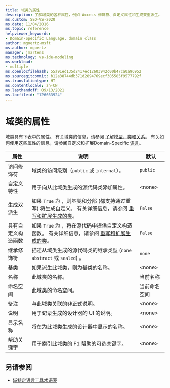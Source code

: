 ```yaml
---
title: 域类的属性
description: 了解域类的各种属性，例如 Access 修饰符、自定义属性和生成双重派生。
ms.custom: SEO-VS-2020
ms.date: 11/04/2016
ms.topic: reference
helpviewer_keywords:
- Domain-Specific Language, domain class
author: mgoertz-msft
ms.author: mgoertz
manager: jmartens
ms.technology: vs-ide-modeling
ms.workload:
- multiple
ms.openlocfilehash: 55a91ed135d2417ec12603942c00b47ca0a96952
ms.sourcegitcommit: b12a38744db371d2894769ecf305585f9577792f
ms.translationtype: HT
ms.contentlocale: zh-CN
ms.lasthandoff: 09/13/2021
ms.locfileid: "126663924"
---
```

# <a name="properties-of-domain-classes"></a>域类的属性
域类具有下表中的属性。 有关域类的信息，请参阅 [了解模型、类和关系](../modeling/understanding-models-classes-and-relationships.md)。 有关如何使用这些属性的信息，请参阅自定义和扩展Domain-Specific [语言](../modeling/customizing-and-extending-a-domain-specific-language.md)。

|属性|说明|默认|
|-|-|-|
|访问修饰符|域类的访问级别（`public` 或 `internal`）。|`public`|
|自定义特性|用于向从此域类生成的源代码类添加属性。|\<none>|
|生成双派生|如果 `True` 为 ，则基类和分部 (都支持通过重写) 将生成自定义。 有关详细信息，请参阅 [重写和扩展生成的类](../modeling/overriding-and-extending-the-generated-classes.md)。|`False`|
|具有自定义构造函数|如果 `True` 为 ，将在源代码中提供自定义构造函数。 有关详细信息，请参阅 [重写和扩展生成的类](../modeling/overriding-and-extending-the-generated-classes.md)。|`False`|
|继承修饰符|描述从域类生成的源代码类的继承类型 (`none` `abstract` 或 `sealed`) 。|`none`|
|基类|如果派生此域类，则为基类的名称。|\<none>|
|名称|此域类的名称。|当前名称|
|命名空间|此域类的命名空间。|当前命名空间|
|备注|与此域类关联的非正式说明。|\<none>|
|说明|用于记录生成的设计器的 UI 的说明。|\<none>|
|显示名称|将在为此域类生成的设计器中显示的名称。|\<none>|
|帮助关键字|用于索引此域类的 F1 帮助的可选关键字。|\<none>|

## <a name="see-also"></a>另请参阅

- [域特定语言工具术语表](/previous-versions/bb126564(v=vs.100))